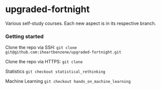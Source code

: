 # upgraded-fortnight
Various self-study courses. Each new aspect is in its respective branch.

### Getting started

Clone the repo via SSH:
`git clone git@github.com:iheartbenzene/upgraded-fortnight.git`

Clone the repo via HTTPS:
`git clone`

Statistics
`git checkout statistical_rethinking`

Machine Learning
`git checkout hands_on_machine_learning`

